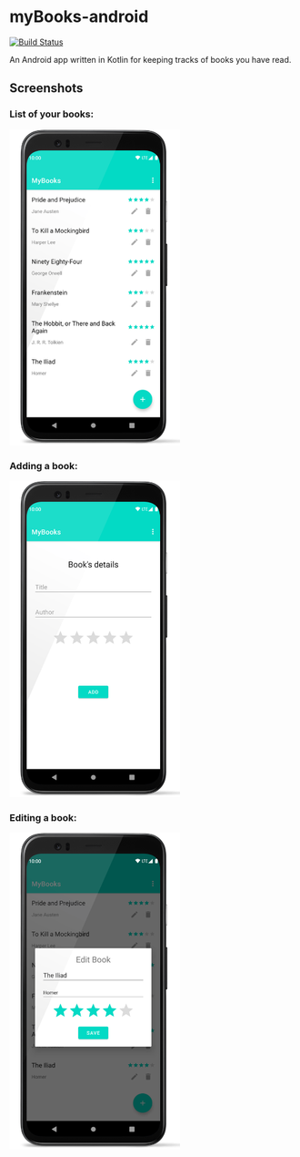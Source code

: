 
# myBooks-android  
[![Build Status](https://git-drone.mateusz.ovh/api/badges/mateusz-bak/books-tracker-android/status.svg)](https://git-drone.mateusz.ovh/mateusz-bak/books-tracker-android)

An Android app written in Kotlin for keeping tracks of books you have read.

## Screenshots

### List of your books:
<img src="doc/images/screenshot-list.png" alt="drawing" width="300"/>

### Adding a book:
<img src="doc/images/screenshot-adder.png" alt="drawing" width="300"/>

### Editing a book:
<img src="doc/images/screenshot-editor.png" alt="drawing" width="300"/>
